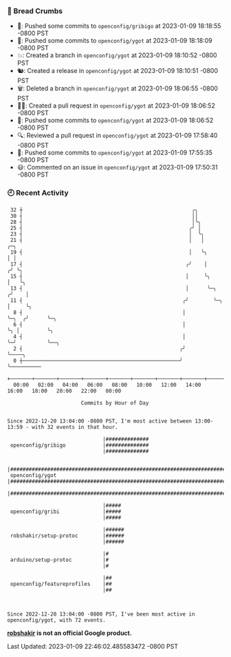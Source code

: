 ### 🍞 Bread Crumbs

 * 🚢: Pushed some commits to `openconfig/gribigo` at 2023-01-09 18:18:55 -0800 PST
 * 🚢: Pushed some commits to `openconfig/ygot` at 2023-01-09 18:18:09 -0800 PST
 * 💥: Created a branch in `openconfig/ygot` at 2023-01-09 18:10:52 -0800 PST
 * 🐿: Created a release in `openconfig/ygot` at 2023-01-09 18:10:51 -0800 PST
 * 🗑: Deleted a branch in `openconfig/ygot` at 2023-01-09 18:06:55 -0800 PST
 * ✍🏼: Created a pull request in `openconfig/ygot` at 2023-01-09 18:06:52 -0800 PST
 * 🚢: Pushed some commits to `openconfig/ygot` at 2023-01-09 18:06:52 -0800 PST
 * 🔍: Reviewed a pull request in  `openconfig/ygot` at 2023-01-09 17:58:40 -0800 PST
 * 🚢: Pushed some commits to `openconfig/ygot` at 2023-01-09 17:55:35 -0800 PST
 * 😃: Commented on an issue in `openconfig/ygot` at 2023-01-09 17:50:31 -0800 PST

### 🕘 Recent Activity
```
 32 ┼                                                       ╭╮
 30 ┤                                                       ││
 28 ┤                                                       │╰╮
 25 ┤                                                      ╭╯ │
 23 ┤                                                      │  ╰╮
 21 ┤                                                      │   │             ╭─╮
 19 ┤                                                      │   ╰╮            │ │
 17 ┤                                                     ╭╯    │           ╭╯ ╰╮
 15 ┤                                                     │     ╰╮          │   ╰╮
 13 ┤                                                     │      ╰─╮       ╭╯    │
 11 ┤                                                    ╭╯        ╰─╮     │     ╰╮
  8 ┤                                                    │           ╰─╮  ╭╯      ╰─╮
  6 ┤                                                    │             ╰╮ │         ╰╮
  4 ┤                                                    │              ╰─╯          ╰──╮
  2 ┤                                                   ╭╯                              ╰────╮
  0 ┼───────────────────────────────────────────────────╯                                    ╰──────────
    +───────+───────+───────+───────+───────+───────+───────+───────+───────+───────+───────+───────+────
  00:00   02:00   04:00   06:00   08:00   10:00   12:00   14:00   16:00   18:00   20:00   22:00   00:00   

						Commits by Hour of Day


Since 2022-12-20 13:04:00 -0800 PST, I'm most active between 13:00-13:59 - with 32 events in that hour.

```



```
                               |##############
 openconfig/gribigo            |##############
                               |##############

                               |########################################################################
 openconfig/ygot               |########################################################################
                               |########################################################################

                               |#####
 openconfig/gribi              |#####
                               |#####

                               |######
 robshakir/setup-protoc        |######
                               |######

                               |#
 arduino/setup-protoc          |#
                               |#

                               |##
 openconfig/featureprofiles    |##
                               |##



Since 2022-12-20 13:04:00 -0800 PST, I've been most active in openconfig/ygot, with 72 events.

```
**[robshakir](mailto:robjs@google.com) is not an official Google product.**  


Last Updated: 2023-01-09 22:46:02.485583472 -0800 PST
